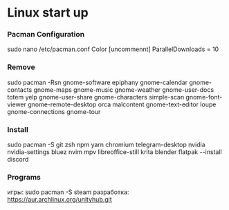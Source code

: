 # Linux start up
### Pacman Configuration
sudo nano /etc/pacman.conf
Color [uncommennt]
ParallelDownloads = 10
### Remove
sudo pacman -Rsn gnome-software epiphany gnome-calendar gnome-contacts gnome-maps gnome-music gnome-weather gnome-user-docs totem yelp gnome-user-share gnome-characters simple-scan gnome-font-viewer gnome-remote-desktop orca malcontent gnome-text-editor loupe gnome-connections gnome-tour

### Install
sudo pacman -S git zsh npm yarn chromium telegram-desktop nvidia nvidia-settings bluez nvim mpv libreoffice-still krita blender
flatpak --install discord
### Programs

игры: sudo pacman -S steam
разработка: https://aur.archlinux.org/unityhub.git 

